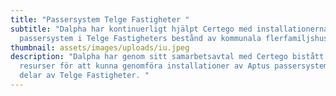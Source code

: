 ```yaml
---
title: "Passersystem Telge Fastigheter "
subtitle: "Dalpha har kontinuerligt hjälpt Certego med installationerna av
  passersystem i Telge Fastigheters bestånd av kommunala flerfamiljshus. "
thumbnail: assets/images/uploads/iu.jpeg
description: "Dalpha har genom sitt samarbetsavtal med Certego bistått med
  resurser för att kunna genomföra installationer av Aptus passersystem i stora
  delar av Telge Fastigheter. "
---
```

